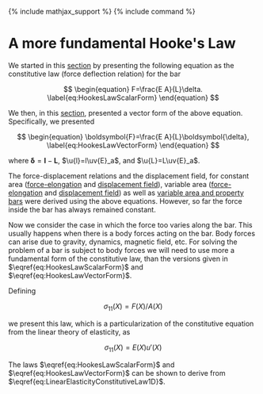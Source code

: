 {% include mathjax_support %}
{% include command %}

# A more fundamental Hooke's Law

We started in this [section](./Bars.md) by presenting the following equation as the constitutive law (force deflection relation) for the bar

$$
\begin{equation}
F=\frac{E A}{L}\delta.
\label{eq:HookesLawScalarForm}
\end{equation}
$$


We then, in this [section](./VectorFormHookesLaw.md), presented a vector form of the above equation. Specifically, we presented

$$
\begin{equation}
\boldsymbol{F}=\frac{E A}{L}\boldsymbol{\delta},
\label{eq:HookesLawVectorForm}
\end{equation}
$$


where $\boldsymbol{\delta}=\boldsymbol{l}-\boldsymbol{L}$, $\u{l}=l\uv{E}_a$, and $\u{L}=L\uv{E}_a$.

The force-displacement relations and the displacement field, for constant area ([force-elongation](./Bars.md) and [displacement field](./Bars3.md)), variable area ([force-elongation](./Bars4.md
) and [displacement field](./Bars5.md)) as well as [variable area and property bars](./Bars6.md)  were derived using the above equations. However, so far the force inside the bar has always remained constant. 
 
Now we consider the case in which the force too varies along the bar. This usually happens when there is a body forces acting on the bar. Body forces can arise due to gravity, dynamics, magnetic field, etc. For solving the problem of  a bar is subject to  body forces we will need to use more a fundamental form of the constitutive law, than the versions given in $\eqref{eq:HookesLawScalarForm}$ and $\eqref{eq:HookesLawVectorForm}$. 

Defining

$$
\begin{equation}
\sigma_{11}(X)=F(X)/A(X)
\label{eq:Stress1DDef}
\end{equation}
$$

we present this law, which is a particularization of the constitutive equation from the linear theory of elasticity, as 

$$
\begin{equation}
\sigma_{11}(X)=E(X) u'(X)
\label{eq:LinearElasticityConstitutiveLaw1D}
\end{equation}
$$

The laws $\eqref{eq:HookesLawScalarForm}$ and $\eqref{eq:HookesLawVectorForm}$ can be shown to derive from $\eqref{eq:LinearElasticityConstitutiveLaw1D}$.



